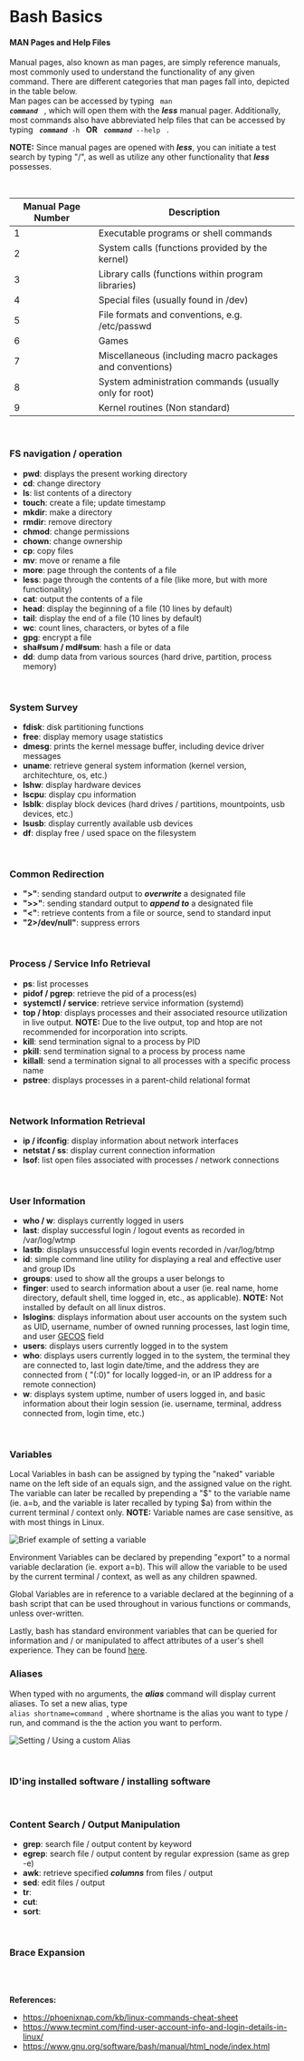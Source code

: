 # **Bash Basics**

#### **MAN Pages and Help Files**
Manual pages, also known as man pages, are simply reference manuals, most commonly used to understand the functionality of any given command. There are different categories that man pages fall into, depicted in the table below. 
<br>
Man pages can be accessed by typing <code> man ***command*** </code> , which will open them with the ***less*** manual pager. Additionally, most commands also have abbreviated help files that can be accessed by typing <code> ***command*** -h </code> **OR** <code> ***command*** --help </code> . 
<br>

**NOTE:** Since manual pages are opened with ***less***, you can initiate a test search by typing "/", as well as utilize any other functionality that ***less*** possesses. 

<br>

|Manual Page Number   | Description
|----------------|-----------------------------------------------------------------------|
| 1   					  | Executable programs or shell commands    											 |
| 2   					  | System calls (functions provided by the kernel)   									|
| 3                       | Library calls (functions within program libraries)    								  |
| 4                       | Special files (usually found in /dev)   													  |
| 5                       | File formats and conventions, e.g. /etc/passwd   								   |
| 6                       | Games   																									 |
| 7                       | Miscellaneous (including macro packages and conventions)		        |
| 8   					  | System administration commands (usually only for root)   					|
| 9   					  | Kernel routines (Non standard)																  |


<br>

### **FS navigation / operation**
- **pwd**: displays the present working directory
- **cd**: change directory
- **ls**: list contents of a directory
- **touch**: create a file; update timestamp
- **mkdir**: make a directory
- **rmdir**: remove directory
- **chmod**: change permissions
- **chown**: change ownership
- **cp**: copy files
- **mv**: move or rename a file
- **more**: page through the contents of a file
- **less**: page through the contents of a file (like more, but with more functionality)
- **cat**: output the contents of a file
- **head**: display the beginning of a file (10 lines by default)
- **tail**: display the end of a file (10 lines by default)
- **wc**: count lines, characters, or bytes of a file
- **gpg**: encrypt a file 
- **sha#sum / md#sum**: hash a file or data
- **dd**: dump data from various sources (hard drive, partition, process memory)

<br>

### **System Survey**
- **fdisk**: disk partitioning functions
- **free**: display memory usage statistics
- **dmesg**: prints the kernel message buffer, including device driver messages
- **uname**: retrieve general system information (kernel version, architechture, os, etc.)
- **lshw**: display hardware devices
- **lscpu**: display cpu information
- **lsblk**: display block devices (hard drives / partitions, mountpoints, usb devices, etc.)
- **lsusb**: display currently available usb devices
- **df**: display free / used space on the filesystem


<br>

### **Common Redirection**
- **">"**: sending standard output to ***overwrite*** a designated file
- **">>"**: sending standard output to ***append to*** a designated file
- **"<"**: retrieve contents from a file or source, send to standard input
- **"2>/dev/null"**: suppress errors 
<br>

### **Process / Service Info Retrieval**
- **ps**: list processes
- **pidof / pgrep**: retrieve the pid of a process(es)
- **systemctl / service**: retrieve service information (systemd)
- **top / htop**: displays processes and their associated resource utilization in live output. **NOTE:** Due to the live output, top and htop are not recommended for incorporation into scripts.
- **kill**: send termination signal to a process by PID
- **pkill**: send termination signal to a process by process name
- **killall**: send a termination signal to all processes with a specific process name
- **pstree**: displays processes in a parent-child relational format

<br>

### **Network Information Retrieval**
- **ip / ifconfig**: display information about network interfaces
- **netstat / ss**: display current connection information
- **lsof**: list open files associated with processes / network connections

<br>

### **User Information**
- **who / w**: displays currently logged in users
- **last**: display successful login / logout events as recorded in /var/log/wtmp
- **lastb**: displays unsuccessful login events recorded in /var/log/btmp 
- **id**: simple command line utility for displaying a real and effective user and group IDs
- **groups**: used to show all the groups a user belongs to
- **finger**: used to search information about a user (ie. real name, home directory, default shell, time logged in, etc., as applicable). **NOTE:** Not installed by default on all linux distros.
- **lslogins**: displays information about user accounts on the system such as UID, username, number of owned running processes, last login time, and user [GECOS](https://en.wikipedia.org/wiki/Gecos_field) field
- **users**: displays users currently logged in to the system
- **who**: displays users currently logged in to the system, the terminal they are connected to, last login date/time, and the address they are connected from ( "(:0)" for locally logged-in, or an IP address for a remote connection)
- **w**: displays system uptime, number of users logged in, and basic information about their login session (ie. username, terminal, address connected from, login time, etc.)

<br>

### **Variables**
Local Variables in bash can be assigned by typing the "naked" variable name on the left side of an equals sign, and the assigned value on the right.  The variable can later be recalled by prepending a "$" to the variable name (ie. a=b, and the variable is later recalled by typing $a) from within the current terminal / context only. **NOTE:** Variable names are case sensitive, as with most things in Linux.

![Brief example of setting a variable](images/Variables1.png)

Environment Variables can be declared by prepending "export" to a normal variable declaration (ie. export a=b). This will allow the variable to be used by the current terminal / context, as well as any children spawned.

Global Variables are in reference to a variable declared at the beginning of a bash script that can be used throughout in various functions or commands, unless over-written.

Lastly, bash has standard environment variables that can be queried for information and / or manipulated to affect attributes of a user's shell experience. They can be found [here](https://www.gnu.org/software/bash/manual/html_node/Bash-Variables.html).
<br>

### **Aliases**
When typed with no arguments, the ***alias*** command will display current aliases. To set a new alias, type <code> alias shortname=command </code>, where shortname is the alias you want to type / run, and command is the the action you want to perform.

![Setting / Using a custom Alias](images/Aliases1.png)

<br>

### **ID'ing installed software / installing software**

<br>

### **Content Search / Output Manipulation**

- **grep**: search file / output content by keyword
- **egrep**: search file / output content by regular expression (same as grep -e)
- **awk**: retrieve specified ***columns*** from files / output 
- **sed**: edit files / output
- **tr**: 
- **cut**: 
- **sort**: 

<br>

### **Brace Expansion**

<br>



<br>

**References:**
- https://phoenixnap.com/kb/linux-commands-cheat-sheet
- https://www.tecmint.com/find-user-account-info-and-login-details-in-linux/
- https://www.gnu.org/software/bash/manual/html_node/index.html
